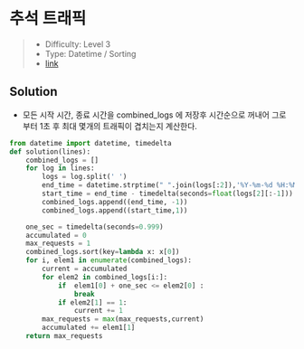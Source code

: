 # 추석 트래픽

> - Difficulty: Level 3
> - Type: Datetime / Sorting
> - [link](https://programmers.co.kr/learn/courses/30/lessons/17676)

## Solution

- 모든 시작 시간, 종료 시간을 combined_logs 에 저장후 시간순으로 꺼내어 그로 부터 1초 후 최대 몇개의 트래픽이 겹치는지 계산한다.

```python
from datetime import datetime, timedelta
def solution(lines):
    combined_logs = []
    for log in lines:
        logs = log.split(' ')
        end_time = datetime.strptime(" ".join(logs[:2]),'%Y-%m-%d %H:%M:%S.%f')
        start_time = end_time - timedelta(seconds=float(logs[2][:-1]))
        combined_logs.append((end_time, -1))
        combined_logs.append((start_time,1))

    one_sec = timedelta(seconds=0.999)
    accumulated = 0
    max_requests = 1
    combined_logs.sort(key=lambda x: x[0])
    for i, elem1 in enumerate(combined_logs):
        current = accumulated
        for elem2 in combined_logs[i:]:
            if  elem1[0] + one_sec <= elem2[0] :
                break
            if elem2[1] == 1:
                current += 1
        max_requests = max(max_requests,current)
        accumulated += elem1[1]
    return max_requests
```
